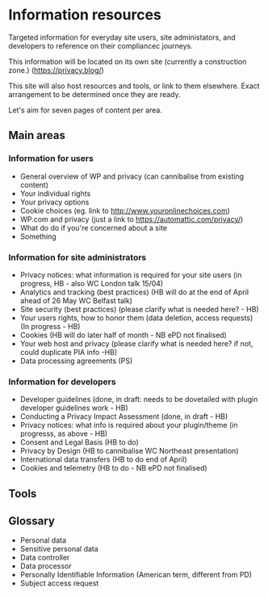 # Information resources

Targeted information for everyday site users, site administators, and developers to reference on their compliancec journeys.

This information will be located on its own site (currently a construction zone.) (https://privacy.blog/)

This site will also host resources and tools, or link to them elsewhere. Exact arrangement to be determined once they are ready.

Let's aim for seven pages of content per area.

## Main areas

### Information for users
 + General overview of WP and privacy (can cannibalise from existing content)
 + Your individual rights
 + Your privacy options
 + Cookie choices (eg. link to http://www.youronlinechoices.com)
 + WP.com and privacy (just a link to https://automattic.com/privacy/)
 + What do do if you're concerned about a site
 + Something
 
### Information for site administrators
 + Privacy notices: what information is required for your site users (in progress, HB - also WC London talk 15/04)
 + Analytics and tracking (best practices) (HB will do at the end of April ahead of 26 May WC Belfast talk)
 + Site security (best practices) (please clarify what is needed here? - HB)
 + Your users rights, how to honor them (data deletion, access requests) (In progress - HB)
 + Cookies (HB will do later half of month - NB ePD not finalised)
 + Your web host and privacy (please clarify what is needed here? if not, could duplicate PIA info -HB)
 + Data processing agreements (PS)
 
### Information for developers
 + Developer guidelines (done, in draft: needs to be dovetailed with plugin developer guidelines work - HB) 
 + Conducting a Privacy Impact Assessment (done, in draft - HB)
 + Privacy notices: what info is required about your plugin/theme (in progresss, as above  - HB)
 + Consent and Legal Basis (HB to do)
 + Privacy by Design (HB to cannibalise WC Northeast presentation)
 + International data transfers (HB to do end of April)
 + Cookies and telemetry (HB to do - NB ePD not finalised)
 
## Tools


## Glossary

* Personal data
* Sensitive personal data
* Data controller
* Data processor
* Personally Identifiable Information (American term, different from PD)
* Subject access request

